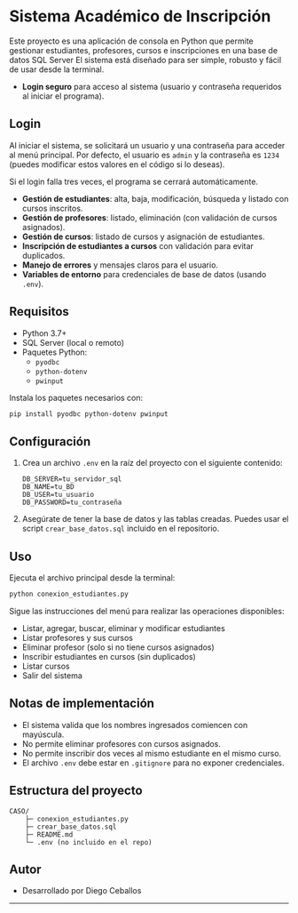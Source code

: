 # Sistema Académico de Inscripción

Este proyecto es una aplicación de consola en Python que permite gestionar estudiantes, profesores, cursos e inscripciones en una base de datos SQL Server El sistema está diseñado para ser simple, robusto y fácil de usar desde la terminal.

- **Login seguro** para acceso al sistema (usuario y contraseña requeridos al iniciar el programa).
## Login
Al iniciar el sistema, se solicitará un usuario y una contraseña para acceder al menú principal. Por defecto, el usuario es `admin` y la contraseña es `1234` (puedes modificar estos valores en el código si lo deseas).

Si el login falla tres veces, el programa se cerrará automáticamente.
- **Gestión de estudiantes**: alta, baja, modificación, búsqueda y listado con cursos inscritos.
- **Gestión de profesores**: listado, eliminación (con validación de cursos asignados).
- **Gestión de cursos**: listado de cursos y asignación de estudiantes.
- **Inscripción de estudiantes a cursos** con validación para evitar duplicados.
- **Manejo de errores** y mensajes claros para el usuario.
- **Variables de entorno** para credenciales de base de datos (usando `.env`).

## Requisitos
- Python 3.7+
- SQL Server (local o remoto)
- Paquetes Python:
	- `pyodbc`
	- `python-dotenv`
	- `pwinput`

Instala los paquetes necesarios con:
```bash
pip install pyodbc python-dotenv pwinput
```

## Configuración
1. Crea un archivo `.env` en la raíz del proyecto con el siguiente contenido:
	 ```env
	 DB_SERVER=tu_servidor_sql
	 DB_NAME=tu_BD
	 DB_USER=tu_usuario
	 DB_PASSWORD=tu_contraseña
	 ```

2. Asegúrate de tener la base de datos y las tablas creadas. Puedes usar el script `crear_base_datos.sql` incluido en el repositorio.

## Uso
Ejecuta el archivo principal desde la terminal:
```bash
python conexion_estudiantes.py
```

Sigue las instrucciones del menú para realizar las operaciones disponibles:
- Listar, agregar, buscar, eliminar y modificar estudiantes
- Listar profesores y sus cursos
- Eliminar profesor (solo si no tiene cursos asignados)
- Inscribir estudiantes en cursos (sin duplicados)
- Listar cursos
- Salir del sistema

## Notas de implementación
- El sistema valida que los nombres ingresados comiencen con mayúscula.
- No permite eliminar profesores con cursos asignados.
- No permite inscribir dos veces al mismo estudiante en el mismo curso.
- El archivo `.env` debe estar en `.gitignore` para no exponer credenciales.

## Estructura del proyecto
```
CASO/
	├─ conexion_estudiantes.py
	├─ crear_base_datos.sql
	├─ README.md
	└─ .env (no incluido en el repo)
```

## Autor
- Desarrollado por Diego Ceballos

---